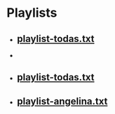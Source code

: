 # Playlists

  - ## [playlist-todas.txt](Playlists/playlist-todas.txt)
  - 
  - ## [playlist-todas.txt](Playlists/playlist-10musicas.txt)

  - ## [playlist-angelina.txt](Playlists/playlist-angelina.txt)


